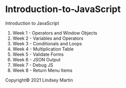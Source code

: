 # Introduction-to-JavaScript

Introduction to JavaScript

1. Week 1 - Operators and Window Objects
2. Week 2 - Variables and Operators
3. Week 3 - Conditionals and Loops
4. Week 4 - Multiplication Table
5. Week 5 - Validate Forms
6. Week 6 - JSON Output
7. Week 7 - Debug JS
8. Week 8 - Return Menu Items

Copyright© 2021 Lindsey Martin
